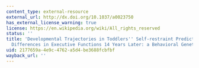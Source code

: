 ```yaml
---
content_type: external-resource
external_url: http://dx.doi.org/10.1037/a0023750
has_external_license_warning: true
license: https://en.wikipedia.org/wiki/All_rights_reserved
status: ''
title: 'Developmental Trajectories in Toddlers'' Self-restraint Predict Individual
  Differences in Executive Functions 14 Years Later: a Behavioral Genetic Analysis'
uid: 2177659a-4e9c-4762-a5d4-be3688fcbfbf
wayback_url: ''
---
```

